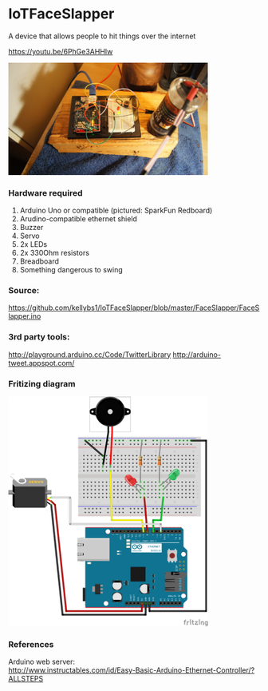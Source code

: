 # IoTFaceSlapper
A device that allows people to hit things over the internet

https://youtu.be/6PhGe3AHHIw

<img src="DSC08643.JPG" width="400"/>


### Hardware required

1. Arduino Uno or compatible (pictured: SparkFun Redboard)
2. Arudino-compatible ethernet shield
3. Buzzer
4. Servo
5. 2x LEDs
6. 2x 330Ohm resistors
7. Breadboard
8. Something dangerous to swing

### Source:

https://github.com/kellybs1/IoTFaceSlapper/blob/master/FaceSlapper/FaceSlapper.ino

### 3rd party tools:

http://playground.arduino.cc/Code/TwitterLibrary
http://arduino-tweet.appspot.com/



### Fritizing diagram

<img src="SchematicFritz_bb.png" width="400">


### References
Arduino web server:  
http://www.instructables.com/id/Easy-Basic-Arduino-Ethernet-Controller/?ALLSTEPS


